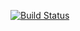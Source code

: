 [![Build Status](https://travis-ci.org/ericminio/learning-activemq.svg?branch=master)](https://travis-ci.org/ericminio/learning-activemq)